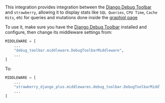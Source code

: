 This integration provides integration between the
[Django Debug Toolbar](https://github.com/jazzband/django-debug-toolbar) and
`strawberry`, allowing it to display stats like `SQL Queries`, `CPU Time`, `Cache Hits`, etc
for queries and mutations done inside the [graphiql page](https://github.com/graphql/graphiql)

To use it, make sure you have the
[Django Debug Toolbar](https://github.com/jazzband/django-debug-toolbar) installed
and configure, then change its middleware settings from:

```python
MIDDLEWARE = [
    ...
    "debug_toolbar.middleware.DebugToolbarMiddleware",
    ...
]
```

To:

```python
MIDDLEWARE = [
    ...
    "strawberry_django_plus.middlewares.debug_toolbar.DebugToolbarMiddleware",
    ...
]
```

